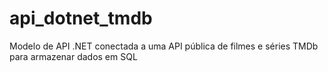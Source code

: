 # api_dotnet_tmdb
Modelo de API .NET conectada a uma API pública de filmes e séries TMDb para armazenar dados em SQL
